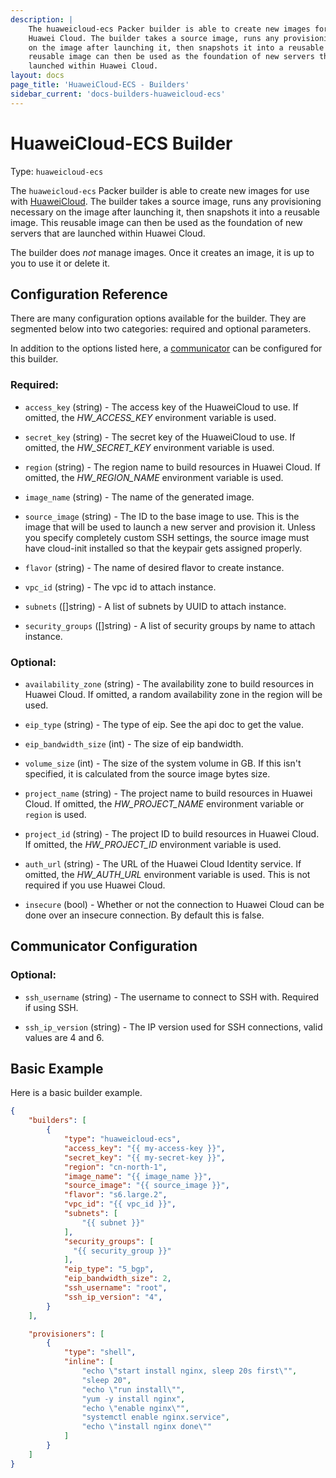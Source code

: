 ```yaml
---
description: |
    The huaweicloud-ecs Packer builder is able to create new images for use with
    Huawei Cloud. The builder takes a source image, runs any provisioning necessary
    on the image after launching it, then snapshots it into a reusable image. This
    reusable image can then be used as the foundation of new servers that are
    launched within Huawei Cloud.
layout: docs
page_title: 'HuaweiCloud-ECS - Builders'
sidebar_current: 'docs-builders-huaweicloud-ecs'
---
```


# HuaweiCloud-ECS Builder

Type: `huaweicloud-ecs`

The `huaweicloud-ecs` Packer builder is able to create new images for use with
[HuaweiCloud](https://www.huaweicloud.com). The builder takes a source image,
runs any provisioning necessary on the image after launching it, then snapshots
it into a reusable image. This reusable image can then be used as the
foundation of new servers that are launched within Huawei Cloud.

The builder does *not* manage images. Once it creates an image, it is up to you
to use it or delete it.

## Configuration Reference

There are many configuration options available for the builder. They are
segmented below into two categories: required and optional parameters.

In addition to the options listed here, a
[communicator](https://www.packer.io/docs/templates/communicator.html) can be configured for this
builder.

### Required:

-  `access_key` (string) - The access key of the HuaweiCloud to use. If omitted, the *HW_ACCESS_KEY* environment variable is used.

-  `secret_key` (string) - The secret key of the HuaweiCloud to use. If omitted, the *HW_SECRET_KEY* environment variable is used.

-   `region` (string) - The region name to build resources in Huawei Cloud. If omitted, the *HW_REGION_NAME* environment variable is used.

-   `image_name` (string) - The name of the generated image.

-   `source_image` (string) - The ID to the base image to use. This is the image that will be used to launch a new server and provision it. Unless you specify completely custom SSH settings, the source image must have cloud-init installed so that the keypair gets assigned properly.

-   `flavor` (string) - The name of desired flavor to create instance.

-   `vpc_id` (string) - The vpc id to attach instance.

-   `subnets` ([]string) - A list of subnets by UUID to attach instance.

-   `security_groups` ([]string) - A list of security groups by name to attach instance.
    
### Optional:

-   `availability_zone` (string) - The availability zone to build resources in Huawei Cloud.
    If omitted, a random availability zone in the region will be used.

-   `eip_type` (string) - The type of eip. See the api doc to get the value.

-   `eip_bandwidth_size` (int) - The size of eip bandwidth.

-   `volume_size` (int) - The size of the system volume in GB. If this isn't specified, it is calculated from the source image bytes size.

-   `project_name` (string) - The project name to build resources in Huawei Cloud.
    If omitted, the *HW_PROJECT_NAME* environment variable or `region` is used.

-   `project_id` (string) - The project ID to build resources in Huawei Cloud.
    If omitted, the *HW_PROJECT_ID* environment variable is used.

-   `auth_url` (string) - The URL of the Huawei Cloud Identity service. If omitted, the *HW_AUTH_URL* environment variable is used.
    This is not required if you use Huawei Cloud.

-   `insecure` (bool) - Whether or not the connection to Huawei Cloud can be done over an insecure connection. By default this is false.

## Communicator Configuration

### Optional:

-   `ssh_username` (string) - The username to connect to SSH with. Required if using SSH.

-   `ssh_ip_version` (string) - The IP version used for SSH connections, valid values are 4 and 6.

## Basic Example

Here is a basic builder example.

``` json
{
    "builders": [
        {
            "type": "huaweicloud-ecs",
            "access_key": "{{ my-access-key }}",
            "secret_key": "{{ my-secret-key }}",
            "region": "cn-north-1",
            "image_name": "{{ image_name }}",
            "source_image": "{{ source_image }}",
            "flavor": "s6.large.2",
            "vpc_id": "{{ vpc_id }}",
            "subnets": [
                "{{ subnet }}"
            ],
            "security_groups": [
              "{{ security_group }}"
            ],
            "eip_type": "5_bgp",
            "eip_bandwidth_size": 2,
            "ssh_username": "root",
            "ssh_ip_version": "4",
        }
    ],

    "provisioners": [
        {
            "type": "shell",
            "inline": [
                "echo \"start install nginx, sleep 20s first\"",
                "sleep 20",
                "echo \"run install\"",
                "yum -y install nginx",
                "echo \"enable nginx\"",
                "systemctl enable nginx.service",
                "echo \"install nginx done\""
            ]
        }
    ]
}
```
